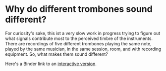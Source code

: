 # Why do different trombones sound different?

For curiosity's sake, this ist a very slow work in progress trying to figure out what signals contribute most to the perceived timbre of the instruments. There are recordings of five different trombones playing the same note, played by the same musician, in the same session, room, and with recording equipment. So, what makes them sound different?

Here's a Binder link to an [interactive version](https://mybinder.org/v2/gh/robmck/tombones/master).